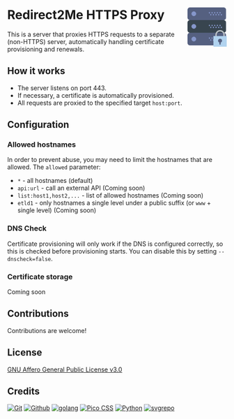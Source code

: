 # Redirect2Me HTTPS Proxy  [<img alt="r2proxy logo" src="assets/favicon.svg" height="90" align="right" />](https://redirect2.me/)

This is a server that proxies HTTPS requests to a separate (non-HTTPS) server, automatically handling certificate provisioning and renewals.

## How it works

* The server listens on port 443.
* If necessary, a certificate is automatically provisioned.
* All requests are proxied to the specified target `host:port`.

## Configuration

### Allowed hostnames

In order to prevent abuse, you may need to limit the hostnames that are allowed.  The `allowed` parameter:
* `*` - all hostnames (default)
* `api:url` - call an external API (Coming soon)
* `list:host1,host2,...` - list of allowed hostnames (Coming soon)
* `etld1` - only hostnames a single level under a public suffix (or `www` + single level) (Coming soon)

### DNS Check

Certificate provisioning will only work if the DNS is configured correctly, so this is checked before provisioning starts.  You can disable this by setting `--dnscheck=false`.

### Certificate storage

Coming soon

## Contributions

Contributions are welcome!

## License

[GNU Affero General Public License v3.0](LICENSE.txt)

## Credits

[![Git](https://www.vectorlogo.zone/logos/git-scm/git-scm-ar21.svg)](https://git-scm.com/ "Version control")
[![Github](https://www.vectorlogo.zone/logos/github/github-ar21.svg)](https://github.com/ "Code hosting")
[![golang](https://www.vectorlogo.zone/logos/golang/golang-ar21.svg)](https://golang.org/ "Programming language")
[![Pico CSS](https://www.vectorlogo.zone/logos/picocss/picocss-ar21.svg)](https://picocss.com/ "CSS")
[![Python](https://www.vectorlogo.zone/logos/python/python-ar21.svg)](https://www.python.org/ "Test origin webserver")
[![svgrepo](https://www.vectorlogo.zone/logos/svgrepo/svgrepo-ar21.svg)](https://www.svgrepo.com/svg/31307/server "Icon")

